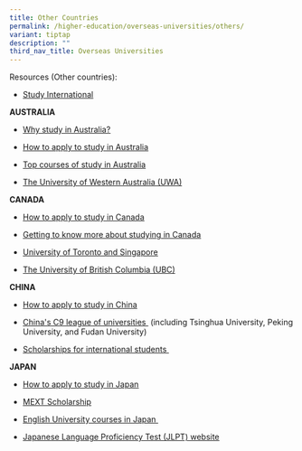 ```yaml
---
title: Other Countries
permalink: /higher-education/overseas-universities/others/
variant: tiptap
description: ""
third_nav_title: Overseas Universities
---
```

<p>Resources (Other countries):</p>
<ul>
<li>
<p><a href="https://www.studyinternational.com/universities/" class="XqQF9c" rel="noopener noreferrer nofollow" target="_blank"><u>Study International</u></a>
</p>
</li>
</ul>
<p><strong>AUSTRALIA</strong>
</p>
<ul>
<li>
<p><a href="https://www.timeshighereducation.com/student/advice/guide-international-students-choosing-university-australia" class="XqQF9c" rel="noopener noreferrer nofollow" target="_blank"><u>Why study in Australia?</u></a>
</p>
</li>
<li>
<p><a href="https://www.studiesinaustralia.com/studying-in-australia/your-nationality-guide/singaporean-students-guide" class="XqQF9c" rel="noopener noreferrer nofollow" target="_blank"><u>How to apply to study in Australia</u></a>
</p>
</li>
<li>
<p><a href="https://www.topuniversities.com/university-rankings-articles/university-subject-rankings/top-universities-australia-subject" class="XqQF9c" rel="noopener noreferrer nofollow" target="_blank"><u>Top courses of study in Australia</u></a>
</p>
</li>
<li>
<p><a href="https://www.uwa.edu.au/study" rel="noopener noreferrer nofollow" target="_blank">The University of Western Australia (UWA)</a>
</p>
</li>
</ul>
<p><strong>CANADA</strong>
</p>
<ul>
<li>
<p><a href="https://www.topuniversities.com/where-to-study/north-america/canada/guide" class="XqQF9c" rel="noopener noreferrer nofollow" target="_blank"><u>How to apply to study in Canada</u></a>
</p>
</li>
<li>
<p><a href="https://www.idp.com/singapore/study-in-canada/" class="XqQF9c" rel="noopener noreferrer nofollow" target="_blank"><u>Getting to know more about studying in Canada</u></a>
</p>
</li>
<li>
<p><a href="https://future.utoronto.ca/international-students/welcome-singaporean-students/" class="XqQF9c" rel="noopener noreferrer nofollow" target="_blank"><u>University of Toronto and Singapore</u></a>
</p>
</li>
<li>
<p><a href="https://drive.google.com/file/d/1M7iagp7xIkXdG_g7HEuGdF-nLFGAFqxM/view?usp=sharing" rel="noopener noreferrer nofollow" target="_blank">The University of British Columbia (UBC)</a>
</p>
</li>
</ul>
<p><strong>CHINA</strong>
</p>
<ul>
<li>
<p><a href="https://www.mastersportal.com/articles/1614/how-to-apply-to-an-international-university-in-china-in-2020.html" class="XqQF9c" rel="noopener noreferrer nofollow" target="_blank"><u>How to apply to study in China</u></a>
</p>
</li>
<li>
<p><a href="https://www.china-admissions.com/china-university-ranking/" class="XqQF9c" rel="noopener noreferrer nofollow" target="_blank"><u>China's C9 league of universities </u></a>&nbsp;(including
Tsinghua University, Peking University, and Fudan University)</p>
</li>
<li>
<p><a href="https://www.topuniversities.com/where-to-study/asia/china-mainland/scholarships-study-china" class="XqQF9c" rel="noopener noreferrer nofollow" target="_blank"><u>Scholarships for international students&nbsp;</u></a>
</p>
</li>
</ul>
<p><strong>JAPAN&nbsp;</strong>
</p>
<ul>
<li>
<p><a href="https://blog.gaijinpot.com/apply-japanese-university/" class="XqQF9c" rel="noopener noreferrer nofollow" target="_blank"><u>How to apply to study in Japan</u></a>
</p>
</li>
<li>
<p><a href="https://www.sg.emb-japan.go.jp/itpr_en/culture_mext_undergraduate.html" class="XqQF9c" rel="noopener noreferrer nofollow" target="_blank"><u>MEXT Scholarship</u></a>&nbsp;</p>
</li>
<li>
<p><a href="https://www.jpss.jp/en/univ/english/" class="XqQF9c" rel="noopener noreferrer nofollow" target="_blank"><u>English University courses in Japan&nbsp;</u></a>
</p>
</li>
<li>
<p><a href="https://www.jlpt.jp/e/" class="XqQF9c" rel="noopener noreferrer nofollow" target="_blank"><u>Japanese Language Proficiency Test (JLPT) website</u></a>
</p>
</li>
</ul>
<p></p>
<p></p>